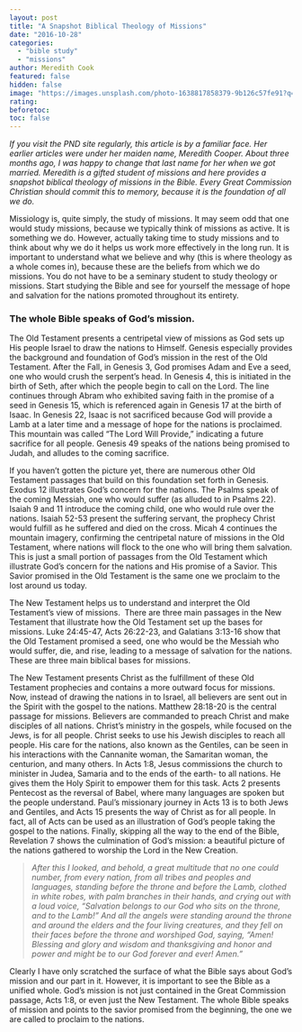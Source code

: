 ```yaml
---
layout: post
title: "A Snapshot Biblical Theology of Missions"
date: "2016-10-28"
categories: 
  - "bible study"
  - "missions"
author: Meredith Cook
featured: false
hidden: false
image: "https://images.unsplash.com/photo-1638817858379-9b126c57fe91?q=80&w=2069&auto=format&fit=crop&ixlib=rb-4.0.3&ixid=M3wxMjA3fDB8MHxwaG90by1wYWdlfHx8fGVufDB8fHx8fA%3D%3D"
rating:
beforetoc:
toc: false
---
```


_If you visit the PND site regularly, this article is by a familiar face. Her earlier articles were under her maiden name, Meredith Cooper. About three months ago, I was happy to change that last name for her when we got married. Meredith is a gifted student of missions and here provides a snapshot biblical theology of missions in the Bible. Every Great Commission Christian should commit this to memory, because it is the foundation of all we do._

Missiology is, quite simply, the study of missions. It may seem odd that one would study missions, because we typically think of missions as active. It is something we do. However, actually taking time to study missions and to think about why we do it helps us work more effectively in the long run. It is important to understand what we believe and why (this is where theology as a whole comes in), because these are the beliefs from which we do missions. You do not have to be a seminary student to study theology or missions. Start studying the Bible and see for yourself the message of hope and salvation for the nations promoted throughout its entirety.

### The whole Bible speaks of God’s mission.

The Old Testament presents a centripetal view of missions as God sets up His people Israel to draw the nations to Himself. Genesis especially provides the background and foundation of God’s mission in the rest of the Old Testament. After the Fall, in Genesis 3, God promises Adam and Eve a seed, one who would crush the serpent’s head. In Genesis 4, this is initiated in the birth of Seth, after which the people begin to call on the Lord. The line continues through Abram who exhibited saving faith in the promise of a seed in Genesis 15, which is referenced again in Genesis 17 at the birth of Isaac. In Genesis 22, Isaac is not sacrificed because God will provide a Lamb at a later time and a message of hope for the nations is proclaimed. This mountain was called “The Lord Will Provide,” indicating a future sacrifice for all people. Genesis 49 speaks of the nations being promised to Judah, and alludes to the coming sacrifice.

If you haven’t gotten the picture yet, there are numerous other Old Testament passages that build on this foundation set forth in Genesis. Exodus 12 illustrates God’s concern for the nations. The Psalms speak of the coming Messiah, one who would suffer (as alluded to in Psalms 22). Isaiah 9 and 11 introduce the coming child, one who would rule over the nations. Isaiah 52-53 present the suffering servant, the prophecy Christ would fulfill as he suffered and died on the cross. Micah 4 continues the mountain imagery, confirming the centripetal nature of missions in the Old Testament, where nations will flock to the one who will bring them salvation. This is just a small portion of passages from the Old Testament which illustrate God’s concern for the nations and His promise of a Savior. This Savior promised in the Old Testament is the same one we proclaim to the lost around us today.

The New Testament helps us to understand and interpret the Old Testament’s view of missions.  There are three main passages in the New Testament that illustrate how the Old Testament set up the bases for missions. Luke 24:45-47, Acts 26:22-23, and Galatians 3:13-16 show that the Old Testament promised a seed, one who would be the Messiah who would suffer, die, and rise, leading to a message of salvation for the nations. These are three main biblical bases for missions.

The New Testament presents Christ as the fulfillment of these Old Testament prophecies and contains a more outward focus for missions. Now, instead of drawing the nations in to Israel, all believers are sent out in the Spirit with the gospel to the nations. Matthew 28:18-20 is the central passage for missions. Believers are commanded to preach Christ and make disciples of all nations. Christ’s ministry in the gospels, while focused on the Jews, is for all people. Christ seeks to use his Jewish disciples to reach all people. His care for the nations, also known as the Gentiles, can be seen in his interactions with the Cannanite woman, the Samaritan woman, the centurion, and many others. In Acts 1:8, Jesus commissions the church to minister in Judea, Samaria and to the ends of the earth- to all nations. He gives them the Holy Spirit to empower them for this task. Acts 2 presents Pentecost as the reversal of Babel, where many languages are spoken but the people understand. Paul’s missionary journey in Acts 13 is to both Jews and Gentiles, and Acts 15 presents the way of Christ as for all people. In fact, all of Acts can be used as an illustration of God’s people taking the gospel to the nations. Finally, skipping all the way to the end of the Bible, Revelation 7 shows the culmination of God’s mission: a beautiful picture of the nations gathered to worship the Lord in the New Creation.

> _After this I looked, and behold, a great multitude that no one could number, from every nation, from all tribes and peoples and languages, standing before the throne and before the Lamb, clothed in white robes, with palm branches in their hands, and crying out with a loud voice, “Salvation belongs to our God who sits on the throne, and to the Lamb!” And all the angels were standing around the throne and around the elders and the four living creatures, and they fell on their faces before the throne and worshiped God, saying, “Amen! Blessing and glory and wisdom and thanksgiving and honor and power and might be to our God forever and ever! Amen.”_

Clearly I have only scratched the surface of what the Bible says about God’s mission and our part in it. However, it is important to see the Bible as a unified whole. God’s mission is not just contained in the Great Commission passage, Acts 1:8, or even just the New Testament. The whole Bible speaks of mission and points to the savior promised from the beginning, the one we are called to proclaim to the nations.
